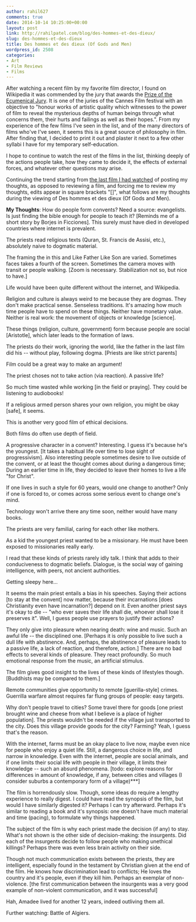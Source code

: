 ```yaml
---
author: rahil627
comments: true
date: 2014-10-14 10:25:00+00:00
layout: post
link: http://rahilpatel.com/blog/des-hommes-et-des-dieux/
slug: des-hommes-et-des-dieux
title: Des hommes et des dieux (Of Gods and Men)
wordpress_id: 2508
categories:
- Art
- Film Reviews
- Films
---
```


After watching a recent film by my favorite film director, I found on Wikipedia it was commended by the jury that awards the [Prize of the Ecumenical Jury](http://en.wikipedia.org/wiki/Prize_of_the_Ecumenical_Jury). It is one of the juries of the Cannes Film festival with an objective to "honour works of artistic quality which witnesses to the power of film to reveal the mysterious depths of human beings through what concerns them, their hurts and failings as well as their hopes.". From my experience of the few films I've seen in the list, and of the many directors of films who've I've seen, it seems this is a great source of philosophy in film. After finding that, I decided to print it out and plaster it next to a few other syllabi I have for my temporary self-education.

I hope to continue to watch the rest of the films in the list, thinking deeply of the actions people take, how they came to decide it, the effects of external forces, and whatever other questions may arise.

Continuing the trend starting from [the last film I had watched](http://www.rahilpatel.com/blog/like-father-like-son) of posting my thoughts, as opposed to reviewing a film, and forcing me to review my thoughts, edits appear in square brackets "[]", what follows are my thoughts during the viewing of Des hommes et des dieux (Of Gods and Men).

**My Thoughts**:
How do people form convents? Need a source: evangelists. Is just finding the bible enough for people to teach it? [Reminds me of a short story by Borjes in Ficciones]. This surely must have died in developed countries where internet is prevalent.

The priests read religious texts (Quran, St. Francis de Assisi, etc.), absolutely naive to dogmatic material.

The framing the in this and Like Father Like Son are varied. Sometimes faces takes a fourth of the screen. Sometimes the camera moves with transit or people walking. [Zoom is necessary. Stabilization not so, but nice to have.]

Life would have been quite different without the internet, and Wikipedia.

Religion and culture is always weird to me because they are dogmas. They don't make practical sense. Senseless traditions. It's amazing how much time people have to spend on these things. Neither have monetary value. Neither is real work: the movement of objects or knowledge [science].

These things (religion, culture, government) form because people are social [Aristotle], which later leads to the formation of laws.

The priests do their work, ignoring the world, like the father in the last film did his -- without play, following dogma. [Priests are like strict parents]

Film could be a great way to make an argument!

The priest choses not to take action (via reaction). A passive life?

So much time wasted while working [in the field or praying]. They could be listening to audiobooks!

If a religious armed person shares your own religion, you might be okay [safe], it seems.

This is another very good film of ethical decisions.

Both films do often use depth of field.

A progressive character in a convent? Interesting. I guess it's because he's the youngest. [It takes a habitual life over time to lose sight of progressivism]. Also interesting people sometimes desire to live outside of the convent, or at least the thought comes about during a dangerous time; During an earlier time in life, they decided to leave their homes to live a life "for Christ".

If one lives in such a style for 60 years, would one change to another? Only if one is forced to, or comes across some serious event to change one's mind.

Technology won't arrive there any time soon, neither would have many books.

The priests are very familial, caring for each other like mothers.

As a kid the youngest priest wanted to be a missionary. He must have been exposed to missionaries really early.

I read that these kinds of priests rarely idly talk. I think that adds to their conduciveness to dogmatic beliefs. Dialogue, is the social way of gaining intelligence, with peers, not ancient authorities.

Getting sleepy here...

It seems the main priest entails a bias in his speeches. Saying their actions [to stay at the convent] now matter, because their incarnations [does Christianity even have incarnation?] depend on it. Even another priest says it's okay to die -- "who ever saves their life shall die, whoever shall lose it preserves it". Well, I guess people use prayers to justify their actions?

They only give into pleasure when nearing death: wine and music. Such an awful life -- the disciplined one. [Perhaps it is only possible to live such a dull life with abstinence. And, perhaps, the abstinence of pleasure leads to a passive life, a lack of reaction, and therefore, action.] There are no bad effects to several kinds of pleasure. They react profoundly. So much emotional response from the music, an artificial stimulus.

The film gives good insight to the lives of these kinds of lifestyles though. [Buddhists may be compared to them.] 

Remote communities give opportunity to remote [guerilla-style] crimes. Guerrilla warfare almost requires far flung groups of people: easy targets.

Why don't people travel to cities? Some travel there for goods [one priest brought wine and cheese from what I believe is a place of higher population]. The priests wouldn't be needed if the village just transported to the city. Does this village provide goods for the city? Farming? Yeah, I guess that's the reason.

With the internet, farms must be an okay place to live now, maybe even nice for people who enjoy a quiet life. Still, a dangerous choice in life, and narrow in knowledge. Even with the internet, people are social animals, and if one limits their social life with people in their village, it limits their knowledge -- such an absurd phenomena. [todo: explore reasons for differences in amount of knowledge, if any, between cities and villages (I consider suburbs a contemporary form of a village)***]

The film is horrendously slow. Though, some ideas do require a lengthy experience to really digest. I could have read the synopsis of the film, but would I have similarly digested it? Perhaps I can try afterward. Perhaps it's similar to reading a book and it's synopsis: one doesn't have much material and time (pacing), to formulate why things happened.

The subject of the film is why each priest made the decision (if any) to stay. What's not shown is the other side of decision-making: the insurgents. Did each of the insurgents decide to follow people who making unethical killings? Perhaps there was even less brain activity on their side.

Though not much communication exists between the priests, they are intelligent, especially found in the testament by Christian given at the end of the film. He knows how discrimination lead to conflicts; He loves the country and it's people, even if they kill him. Perhaps an exemplar of non-violence. [the first communication between the insurgents was a very good example of non-violent communication, and it was successful]

Hah, Amadee lived for another 12 years, indeed outliving them all.

Further watching: Battle of Algiers.
